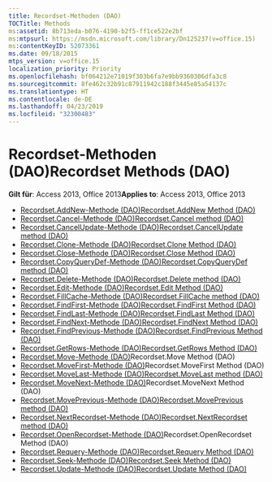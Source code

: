 ```yaml
---
title: Recordset-Methoden (DAO)
TOCTitle: Methods
ms:assetid: 8b713eda-b076-4190-b2f5-ff1ce522e2bf
ms:mtpsurl: https://msdn.microsoft.com/library/Dn125237(v=office.15)
ms:contentKeyID: 52073361
ms.date: 09/18/2015
mtps_version: v=office.15
localization_priority: Priority
ms.openlocfilehash: bf064212e71019f303b6fa7e9bb9360306dfa3c8
ms.sourcegitcommit: 8fe462c32b91c87911942c188f3445e85a54137c
ms.translationtype: HT
ms.contentlocale: de-DE
ms.lasthandoff: 04/23/2019
ms.locfileid: "32300483"
---
```

# <a name="recordset-methods-dao"></a><span data-ttu-id="ffe17-102">Recordset-Methoden (DAO)</span><span class="sxs-lookup"><span data-stu-id="ffe17-102">Recordset Methods (DAO)</span></span>

<span data-ttu-id="ffe17-103">**Gilt für**: Access 2013, Office 2013</span><span class="sxs-lookup"><span data-stu-id="ffe17-103">**Applies to**: Access 2013, Office 2013</span></span>

- [<span data-ttu-id="ffe17-104">Recordset.AddNew-Methode (DAO)</span><span class="sxs-lookup"><span data-stu-id="ffe17-104">Recordset.AddNew Method (DAO)</span></span>](recordset-addnew-method-dao.md)
- [<span data-ttu-id="ffe17-105">Recordset.Cancel-Methode (DAO)</span><span class="sxs-lookup"><span data-stu-id="ffe17-105">Recordset.Cancel method (DAO)</span></span>](recordset-cancel-method-dao.md)
- [<span data-ttu-id="ffe17-106">Recordset.CancelUpdate-Methode (DAO)</span><span class="sxs-lookup"><span data-stu-id="ffe17-106">Recordset.CancelUpdate method (DAO)</span></span>](recordset-cancelupdate-method-dao.md)
- [<span data-ttu-id="ffe17-107">Recordset.Clone-Methode (DAO)</span><span class="sxs-lookup"><span data-stu-id="ffe17-107">Recordset.Clone Method (DAO)</span></span>](recordset-clone-method-dao.md)
- [<span data-ttu-id="ffe17-108">Recordset.Close-Methode (DAO)</span><span class="sxs-lookup"><span data-stu-id="ffe17-108">Recordset.Close Method (DAO)</span></span>](recordset-close-method-dao.md)
- [<span data-ttu-id="ffe17-109">Recordset.CopyQueryDef-Methode (DAO)</span><span class="sxs-lookup"><span data-stu-id="ffe17-109">Recordset.CopyQueryDef method (DAO)</span></span>](recordset-copyquerydef-method-dao.md)
- [<span data-ttu-id="ffe17-110">Recordset.Delete-Methode (DAO)</span><span class="sxs-lookup"><span data-stu-id="ffe17-110">Recordset.Delete method (DAO)</span></span>](recordset-delete-method-dao.md)
- [<span data-ttu-id="ffe17-111">Recordset.Edit-Methode (DAO)</span><span class="sxs-lookup"><span data-stu-id="ffe17-111">Recordset.Edit Method (DAO)</span></span>](recordset-edit-method-dao.md)
- [<span data-ttu-id="ffe17-112">Recordset.FillCache-Methode (DAO)</span><span class="sxs-lookup"><span data-stu-id="ffe17-112">Recordset.FillCache method (DAO)</span></span>](recordset-fillcache-method-dao.md)
- [<span data-ttu-id="ffe17-113">Recordset.FindFirst-Methode (DAO)</span><span class="sxs-lookup"><span data-stu-id="ffe17-113">Recordset.FindFirst Method (DAO)</span></span>](recordset-findfirst-method-dao.md)
- [<span data-ttu-id="ffe17-114">Recordset.FindLast-Methode (DAO)</span><span class="sxs-lookup"><span data-stu-id="ffe17-114">Recordset.FindLast Method (DAO)</span></span>](recordset-findlast-method-dao.md)
- [<span data-ttu-id="ffe17-115">Recordset.FindNext-Methode (DAO)</span><span class="sxs-lookup"><span data-stu-id="ffe17-115">Recordset.FindNext Method (DAO)</span></span>](recordset-findnext-method-dao.md)
- [<span data-ttu-id="ffe17-116">Recordset.FindPrevious-Methode (DAO)</span><span class="sxs-lookup"><span data-stu-id="ffe17-116">Recordset.FindPrevious Method (DAO)</span></span>](recordset-findprevious-method-dao.md)
- [<span data-ttu-id="ffe17-117">Recordset.GetRows-Methode (DAO)</span><span class="sxs-lookup"><span data-stu-id="ffe17-117">Recordset.GetRows Method (DAO)</span></span>](recordset-getrows-method-dao.md)
- <span data-ttu-id="ffe17-118">[Recordset.Move-Methode (DAO)](recordset-move-method-dao.md)</span><span class="sxs-lookup"><span data-stu-id="ffe17-118">[](recordset-move-method-dao.md)Recordset.Move Method (DAO)</span></span>
- <span data-ttu-id="ffe17-119">[Recordset.MoveFirst-Methode (DAO)](recordset-movefirst-method-dao.md)</span><span class="sxs-lookup"><span data-stu-id="ffe17-119">[](recordset-movefirst-method-dao.md)Recordset.MoveFirst Method (DAO)</span></span>
- [<span data-ttu-id="ffe17-120">Recordset.MoveLast-Methode (DAO)</span><span class="sxs-lookup"><span data-stu-id="ffe17-120">Recordset.MoveLast method (DAO)</span></span>](recordset-movelast-method-dao.md)
- <span data-ttu-id="ffe17-121">[Recordset.MoveNext-Methode (DAO)](recordset-movenext-method-dao.md)</span><span class="sxs-lookup"><span data-stu-id="ffe17-121">[](recordset-movenext-method-dao.md)Recordset.MoveNext Method (DAO)</span></span>
- [<span data-ttu-id="ffe17-122">Recordset.MovePrevious-Methode (DAO)</span><span class="sxs-lookup"><span data-stu-id="ffe17-122">Recordset.MovePrevious method (DAO)</span></span>](recordset-moveprevious-method-dao.md)
- [<span data-ttu-id="ffe17-123">Recordset.NextRecordset-Methode (DAO)</span><span class="sxs-lookup"><span data-stu-id="ffe17-123">Recordset.NextRecordset method (DAO)</span></span>](recordset-nextrecordset-method-dao.md)
- <span data-ttu-id="ffe17-124">[Recordset.OpenRecordset-Methode (DAO)](recordset-openrecordset-method-dao.md)</span><span class="sxs-lookup"><span data-stu-id="ffe17-124">[](recordset-openrecordset-method-dao.md)Recordset.OpenRecordset Method (DAO)</span></span>
- [<span data-ttu-id="ffe17-125">Recordset.Requery-Methode (DAO)</span><span class="sxs-lookup"><span data-stu-id="ffe17-125">Recordset.Requery Method (DAO)</span></span>](recordset-requery-method-dao.md)
- [<span data-ttu-id="ffe17-126">Recordset.Seek-Methode (DAO)</span><span class="sxs-lookup"><span data-stu-id="ffe17-126">Recordset.Seek Method (DAO)</span></span>](recordset-seek-method-dao.md)
- [<span data-ttu-id="ffe17-127">Recordset.Update-Methode (DAO)</span><span class="sxs-lookup"><span data-stu-id="ffe17-127">Recordset.Update Method (DAO)</span></span>](recordset-update-method-dao.md)


